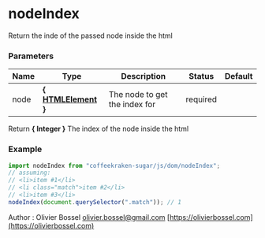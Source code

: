 # nodeIndex

Return the inde of the passed node inside the html

### Parameters

| Name | Type                                                                             | Description                   | Status   | Default |
| ---- | -------------------------------------------------------------------------------- | ----------------------------- | -------- | ------- |
| node | **{ [HTMLElement](https://developer.mozilla.org/fr/docs/Web/API/HTMLElement) }** | The node to get the index for | required |

Return **{ Integer }** The index of the node inside the html

### Example

```js
import nodeIndex from "coffeekraken-sugar/js/dom/nodeIndex";
// assuming:
// <li>item #1</li>
// <li class="match">item #2</li>
// <li>item #3</li>
nodeIndex(document.querySelector(".match")); // 1
```

Author : Olivier Bossel [olivier.bossel@gmail.com](mailto:olivier.bossel@gmail.com) [https://olivierbossel.com](https://olivierbossel.com)

